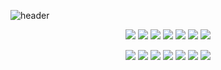 ![header](https://capsule-render.vercel.app/api?type=slice&color=85bcdc&height=150&section=header&text=KimMingi&fontSize=60&fontColor=363636)

<p align="center">
<img src="https://img.shields.io/badge/Javascript-f7df1e?style=flat-square&logo=Javascript&logoColor=white"/>
<img src="https://img.shields.io/badge/Python-3766AB?style=flat-square&logo=Python&logoColor=white"/>
<img src="https://img.shields.io/badge/Java-007396?style=flat-square&logo=Java&logoColor=white"/>
<img src="https://img.shields.io/badge/C-a8b9cc?style=flat-square&logo=C&logoColor=white"/>
<img src="https://img.shields.io/badge/C++-00599c?style=flat-square&logo=C%2B%2B&logoColor=white"/>
<img src="https://img.shields.io/badge/Go-00add8?style=flat-square&logo=Go&logoColor=white"/>
<img src="https://img.shields.io/badge/Swift-fa7343?style=flat-square&logo=Swift&logoColor=white"/>
</p>
<p align="center">
<img src="https://img.shields.io/badge/React-61dafb?style=flat-square&logo=React&logoColor=white"/>
<img src="https://img.shields.io/badge/Spring-6db33f?style=flat-square&logo=Spring&logoColor=white"/>
<img src="https://img.shields.io/badge/Django-092e20?style=flat-square&logo=Django&logoColor=white"/>
<img src="https://img.shields.io/badge/iOS-000000?style=flat-square&logo=iOS&logoColor=white"/>
<img src="https://img.shields.io/badge/MYSQL-04479a1?style=flat-square&logo=MYSQL&logoColor=white"/>
<img src="https://img.shields.io/badge/AWS-232f3e?style=flat-square&logo=amazon&logoColor=white"/>
<img src="https://img.shields.io/badge/Firebase-ffca28?style=flat-square&logo=Firebase&logoColor=white"/>
</p>
